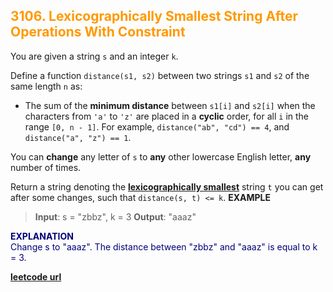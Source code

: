 <h2 style="color:#F90;">3106. Lexicographically Smallest String After Operations With Constraint</h2>

You are given a string `s` and an integer `k`.

Define a function `distance(s1, s2)` between two strings `s1` and `s2` of the same length `n` as:

* The sum of the **minimum distance** between `s1[i]` and `s2[i]` when the characters from `'a'` to `'z'` are placed in a **cyclic** order, for all `i` in the range `[0, n - 1]`.
For example, `distance("ab", "cd") == 4`, and `distance("a", "z") == 1`.

You can **change** any letter of `s` to **any** other lowercase English letter, **any** number of times.

Return a string denoting the **[lexicographically smallest](## "A string a is lexicographically smaller than a string b if in the first position where a and b differ, string a has a letter that appears earlier in the alphabet than the corresponding letter in b. If the first min(a.length, b.length) characters do not differ, then the shorter string is the lexicographically smaller one.")** string `t` you can get after some changes, such that `distance(s, t) <= k`.
**EXAMPLE**
> **Input**: s = "zbbz", k = 3
**Output**: "aaaz"

<p style="color:#007;">
<b>EXPLANATION</b><br>
Change s to "aaaz". The distance between "zbbz" and "aaaz" is equal to k = 3.
</p>

**[leetcode url](https://leetcode.com/problems/lexicographically-smallest-string-after-operations-with-constraint/description/)**
